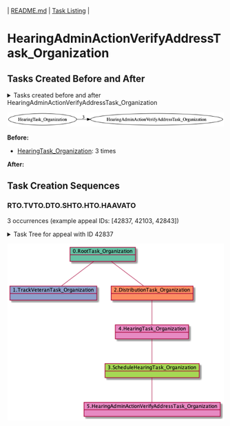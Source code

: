 | [README.md](/README.md) | [Task Listing](tasklist.md) |

# HearingAdminActionVerifyAddressTask_Organization

## Tasks Created Before and After

<details><summary>Tasks created before and after HearingAdminActionVerifyAddressTask_Organization</summary>

```
digraph G {
rankdir="LR";
"HearingTask_Organization" -> "HearingAdminActionVerifyAddressTask_Organization" [label=3]
}
```
</details>

![HearingAdminActionVerifyAddressTask_Organization](dot/HearingAdminActionVerifyAddressTask_Organization.dot.png)

**Before:**

   * [HearingTask_Organization](HearingTask_Organization.md): 3 times

**After:**


## Task Creation Sequences

### RTO.TVTO.DTO.SHTO.HTO.HAAVATO

3 occurrences (example appeal IDs: [42837, 42103, 42843])

<details><summary>Task Tree for appeal with ID 42837</summary>

```
@startuml
object 0.RootTask_Organization #66c2a5
object 1.TrackVeteranTask_Organization #8da0cb
object 2.DistributionTask_Organization #fc8d62
object 3.ScheduleHearingTask_Organization #a6d854
object 4.HearingTask_Organization #e78ac3
object 5.HearingAdminActionVerifyAddressTask_Organization #e78ac3
0.RootTask_Organization -- 1.TrackVeteranTask_Organization
0.RootTask_Organization -- 2.DistributionTask_Organization
4.HearingTask_Organization -- 3.ScheduleHearingTask_Organization
2.DistributionTask_Organization -- 4.HearingTask_Organization
3.ScheduleHearingTask_Organization -- 5.HearingAdminActionVerifyAddressTask_Organization
@enduml
```
</details>

![RTO.TVTO.DTO.SHTO.HTO.HAAVATO-42837](uml/RTO.TVTO.DTO.SHTO.HTO.HAAVATO-42837.png)

